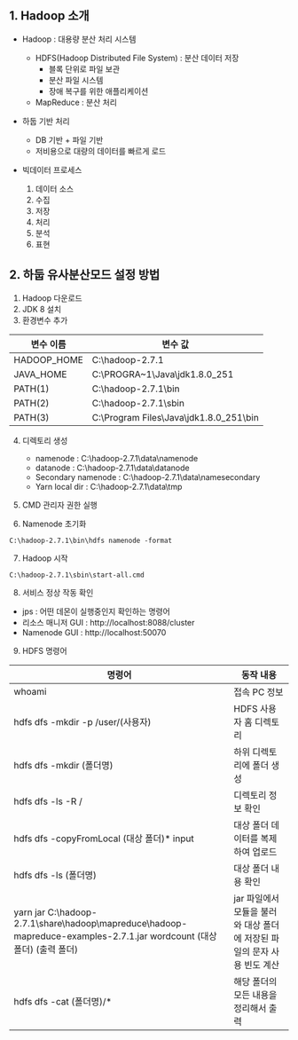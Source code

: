 ## 1. Hadoop 소개
* Hadoop : 대용량 분산 처리 시스템
    - HDFS(Hadoop Distributed File System) : 분산 데이터 저장
        + 블록 단위로 파일 보관
        + 분산 파일 시스템
        + 장애 복구를 위한 애플리케이션
    - MapReduce : 분산 처리

* 하둡 기반 처리
    - DB 기반 + 파일 기반
    - 저비용으로 대량의 데이터를 빠르게 로드

* 빅데이터 프로세스
    1. 데이터 소스
    2. 수집
    3. 저장
    4. 처리
    5. 분석
    6. 표현


## 2. 하둡 유사분산모드 설정 방법
1. Hadoop 다운로드
2. JDK 8 설치
3. 환경변수 추가

| 변수 이름 | 변수 값 |
|---|---|
| HADOOP_HOME | C:\hadoop-2.7.1 |
| JAVA_HOME | C:\PROGRA~1\Java\jdk1.8.0_251 |
| PATH(1) | C:\hadoop-2.7.1\bin |
| PATH(2) | C:\hadoop-2.7.1\sbin |
| PATH(3) | C:\Program Files\Java\jdk1.8.0_251\bin |

4. 디렉토리 생성
    - namenode : C:\hadoop-2.7.1\data\namenode
    - datanode : C:\hadoop-2.7.1\data\datanode
    - Secondary namenode : C:\hadoop-2.7.1\data\namesecondary
    - Yarn local dir : C:\hadoop-2.7.1\data\tmp

5. CMD 관리자 권한 실행
6. Namenode 초기화
```
C:\hadoop-2.7.1\bin\hdfs namenode -format
```

7. Hadoop 시작
```
C:\hadoop-2.7.1\sbin\start-all.cmd
```

8. 서비스 정상 작동 확인
* jps : 어떤 데몬이 실행중인지 확인하는 명령어
* 리소스 매니저 GUI : http://localhost:8088/cluster
* Namenode GUI : http://localhost:50070


9. HDFS 명령어

| 명령어 | 동작 내용 |
|---|---|
| whoami | 접속 PC 정보 |
| hdfs dfs -mkdir -p /user/(사용자) | HDFS 사용자 홈 디렉토리 |
| hdfs dfs -mkdir (폴더명) | 하위 디렉토리에 폴더 생성 |
| hdfs dfs -ls -R / | 디렉토리 정보 확인 |
| hdfs dfs -copyFromLocal (대상 폴더)\* input | 대상 폴더 데이터를 복제하여 업로드 |
| hdfs dfs -ls (폴더명) | 대상 폴더 내용 확인 |
| yarn jar C:\hadoop-2.7.1\share\hadoop\mapreduce\hadoop-mapreduce-examples-2.7.1.jar wordcount (대상 폴더) (출력 폴더) | jar 파일에서 모듈을 불러와 대상 폴더에 저장된 파일의 문자 사용 빈도 계산 |
| hdfs dfs -cat (폴더명)/* | 해당 폴더의 모든 내용을 정리해서 출력 |